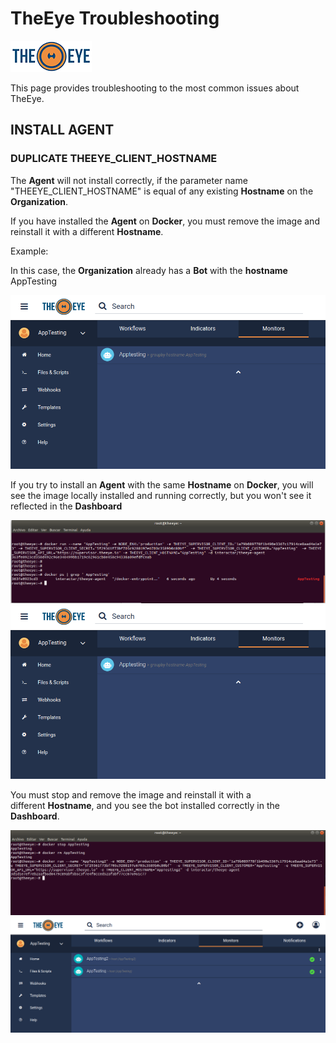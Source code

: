 
# TheEye Troubleshooting

[![theeye.io](../images/logo-theeye-theOeye-logo2.png)](https://theeye.io/en/index.html)

This page provides troubleshooting to the most common issues about TheEye.

## INSTALL AGENT

### DUPLICATE THEEYE_CLIENT_HOSTNAME

The **Agent** will not install correctly, if the parameter name "THEEYE_CLIENT_HOSTNAME" is equal of any existing **Hostname** on the  **Organization**.

If you have installed the **Agent** on **Docker**, you must remove the image and reinstall it with a different **Hostname**.


Example:

In this case, the **Organization**  already has a **Bot** with the **hostname** AppTesting

![theeye.io](../images/dashboard.png)

If you try to install an **Agent** with the same **Hostname** on **Docker**, you will see the image locally installed and running correctly, but you won't see it reflected in the **Dashboard**


![theeye.io](../images/install_docker.png)
![theeye.io](../images/dashboard.png)


You must stop and remove the image and reinstall it with a different **Hostname**, and you see the bot installed correctly in the **Dashboard**.

![theeye.io](../images/remove_docker.png)
![theeye.io](../images/new_dashboard.png)


